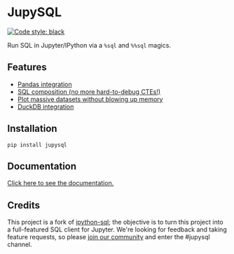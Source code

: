 # JupySQL

[![Code style: black](https://img.shields.io/badge/code%20style-black-000000.svg)](https://github.com/psf/black)

Run SQL in Jupyter/IPython via a `%sql` and `%%sql` magics.

## Features

- [Pandas integration](https://jupysql.readthedocs.io/en/latest/pandas.html)
- [SQL composition (no more hard-to-debug CTEs!)](https://jupysql.readthedocs.io/en/latest/compose.html)
- [Plot massive datasets without blowing up memory](https://jupysql.readthedocs.io/en/latest/plot-large.html)
- [DuckDB integration](https://jupysql.readthedocs.io/en/latest/duckdb.html)

## Installation

```
pip install jupysql
```

## Documentation

[Click here to see the documentation.](https://jupysql.readthedocs.io)


## Credits

This project is a fork of [ipython-sql](https://github.com/catherinedevlin/ipython-sql); the objective is to turn this project into a full-featured SQL client for Jupyter. We're looking for feedback and taking feature requests, so please [join our community](https://ploomber.io/community) and enter the #jupysql channel.
